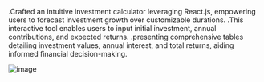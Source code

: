 .Crafted an intuitive investment calculator leveraging React.js, empowering users to forecast investment growth over customizable durations.
.This interactive tool enables users to input initial investment, annual contributions, and expected returns.
.presenting comprehensive tables detailing investment values, annual interest, and total returns, aiding informed financial decision-making.

![image](https://github.com/VengisettyNagendrakumar/Investment-Calculator/assets/95341881/698712c9-dbf6-42cb-851e-6d0816933efa)
